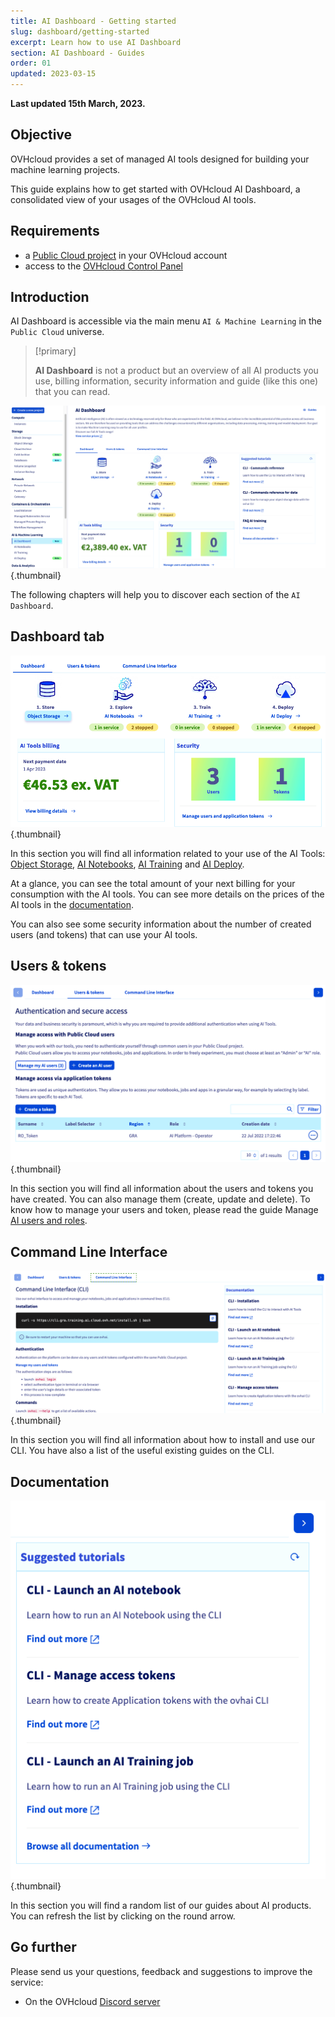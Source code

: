 ```yaml
---
title: AI Dashboard - Getting started
slug: dashboard/getting-started
excerpt: Learn how to use AI Dashboard
section: AI Dashboard - Guides
order: 01
updated: 2023-03-15
---
```


**Last updated 15th March, 2023.**

## Objective

OVHcloud provides a set of managed AI tools designed for building your machine learning projects.

This guide explains how to get started with OVHcloud AI Dashboard, a consolidated view of your usages of the OVHcloud AI tools.

## Requirements

- a [Public Cloud project](https://www.ovhcloud.com/en-au/public-cloud/) in your OVHcloud account
- access to the [OVHcloud Control Panel](https://ca.ovh.com/auth/?action=gotomanager&from=https://www.ovh.com.au/&ovhSubsidiary=au)

## Introduction

AI Dashboard is accessible via the main menu `AI & Machine Learning` in the `Public Cloud` universe.

> [!primary]
>
> **AI Dashboard** is not a product but an overview of all AI products you use, billing information, security information and guide (like this one) that you can read.
>

![Dashboard menu](images/dashboard-01.jpg){.thumbnail}

The following chapters will help you to discover each section of the `AI Dashboard`.

## Dashboard tab

![Dashboard tab](images/dashboard-02.png){.thumbnail}

In this section you will find all information related to your use of the AI Tools: [Object Storage](https://docs.ovh.com/au/en/storage/), [AI Notebooks](https://docs.ovh.com/au/en/publiccloud/ai/notebooks/definition/), [AI Training](https://docs.ovh.com/au/en/publiccloud/ai/training/submit-job/) and [AI Deploy](https://docs.ovh.com/au/en/publiccloud/ai/deploy/getting-started/).

At a glance, you can see the total amount of your next billing for your consumption with the AI tools.
You can see more details on the prices of the AI tools in the [documentation](https://www.ovhcloud.com/en-au/public-cloud/prices/#ai-&-machine-learning).

You can also see some security information about the number of created users (and tokens) that can use your AI tools.

## Users & tokens

![Users & tokens tab](images/dashboard-03.png){.thumbnail}

In this section you will find all information about the users and tokens you have created.
You can also manage them (create, update and delete).
To know how to manage your users and token, please read the guide Manage [AI users and roles](https://docs.ovh.com/au/en/publiccloud/ai/users/).

## Command Line Interface 

![Command Line Interface](images/dashboard-04.png){.thumbnail}

In this section you will find all information about how to install and use our CLI.
You have also a list of the useful existing guides on the CLI.

## Documentation

![Documentation ](images/dashboard-05.png){.thumbnail}

In this section you will find a random list of our guides about AI products.
You can refresh the list by clicking on the round arrow.

## Go further

Please send us your questions, feedback and suggestions to improve the service:

- On the OVHcloud [Discord server](https://discord.com/invite/vXVurFfwe9)
